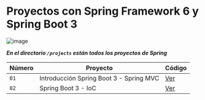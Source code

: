 # Proyectos con Spring Framework 6 y Spring Boot 3

![image](https://github.com/dieegoludee/spring-repository/assets/127766535/cdc65a1b-45a5-493d-b953-2fccf42a447d)


***En el directorio `/projects` están todos los proyectos de Spring***

| Número  | Proyecto | Código |
| ------------- | ------------- | ------------- |
| `01`  | Introducción Spring Boot 3 - Spring MVC  | [Ver](https://github.com/dieegoludee/spring-repository/tree/main/projects/springboot-web)  |
| `02`  | Spring Boot 3 - IoC  | [Ver](https://github.com/dieegoludee/spring-repository/tree/main/projects/springboot-ioc)  |
